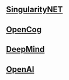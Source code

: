 ## [SingularityNET](https://singularitynet.io/)

## [OpenCog](https://opencog.org/)

## [DeepMind](https://deepmind.com/)

## [OpenAI](https://openai.com/)